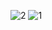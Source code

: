 ![2](https://github.com/PAlex275/Expense-Tracker/assets/74316572/de23b349-0d96-46ba-a450-fe7b9a3138e1)
![1](https://github.com/PAlex275/Expense-Tracker/assets/74316572/393eecc0-f277-470d-a81a-ac0809502294)
